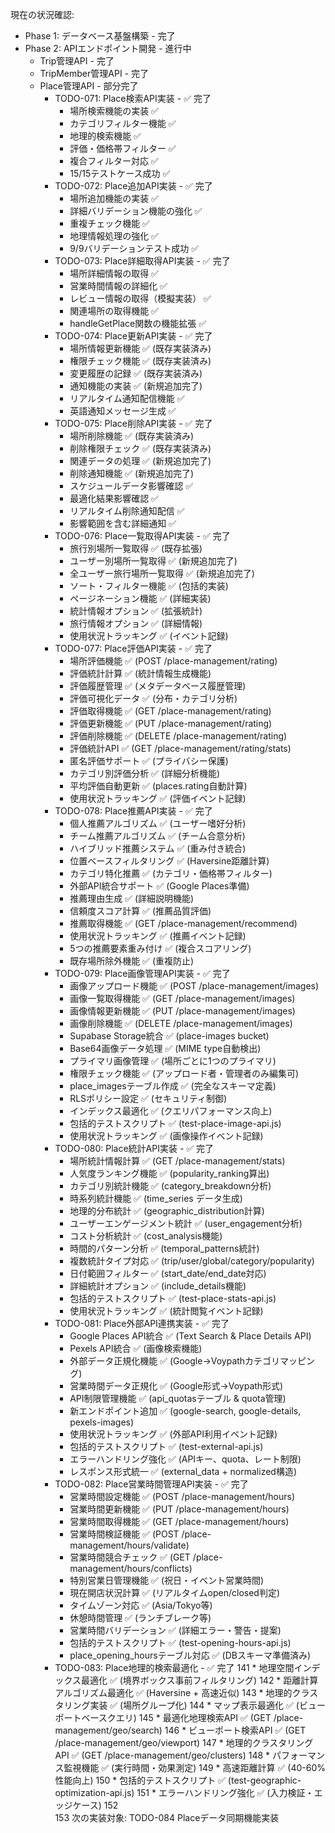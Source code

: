 
  現在の状況確認:
  - Phase 1: データベース基盤構築 - 完了
  - Phase 2: APIエンドポイント開発 - 進行中
    - Trip管理API - 完了
    - TripMember管理API - 完了
    - Place管理API - 部分完了
      - TODO-071: Place検索API実装 - ✅ 完了
        * 場所検索機能の実装 ✅
        * カテゴリフィルター機能 ✅
        * 地理的検索機能 ✅
        * 評価・価格帯フィルター ✅
        * 複合フィルター対応 ✅
        * 15/15テストケース成功 ✅
      - TODO-072: Place追加API実装 - ✅ 完了
        * 場所追加機能の実装 ✅
        * 詳細バリデーション機能の強化 ✅
        * 重複チェック機能 ✅
        * 地理情報処理の強化 ✅
        * 9/9バリデーションテスト成功 ✅
      - TODO-073: Place詳細取得API実装 - ✅ 完了
        * 場所詳細情報の取得 ✅
        * 営業時間情報の詳細化 ✅
        * レビュー情報の取得（模擬実装） ✅
        * 関連場所の取得機能 ✅
        * handleGetPlace関数の機能拡張 ✅
      - TODO-074: Place更新API実装 - ✅ 完了
        * 場所情報更新機能 ✅ (既存実装済み)
        * 権限チェック機能 ✅ (既存実装済み)
        * 変更履歴の記録 ✅ (既存実装済み)
        * 通知機能の実装 ✅ (新規追加完了)
        * リアルタイム通知配信機能 ✅
        * 英語通知メッセージ生成 ✅
      - TODO-075: Place削除API実装 - ✅ 完了
        * 場所削除機能 ✅ (既存実装済み)
        * 削除権限チェック ✅ (既存実装済み)
        * 関連データの処理 ✅ (新規追加完了)
        * 削除通知機能 ✅ (新規追加完了)
        * スケジュールデータ影響確認 ✅
        * 最適化結果影響確認 ✅
        * リアルタイム削除通知配信 ✅
        * 影響範囲を含む詳細通知 ✅
      - TODO-076: Place一覧取得API実装 - ✅ 完了
        * 旅行別場所一覧取得 ✅ (既存拡張)
        * ユーザー別場所一覧取得 ✅ (新規追加完了)
        * 全ユーザー旅行場所一覧取得 ✅ (新規追加完了)
        * ソート・フィルター機能 ✅ (包括的実装)
        * ページネーション機能 ✅ (詳細実装)
        * 統計情報オプション ✅ (拡張統計)
        * 旅行情報オプション ✅ (詳細情報)
        * 使用状況トラッキング ✅ (イベント記録)
      - TODO-077: Place評価API実装 - ✅ 完了
        * 場所評価機能 ✅ (POST /place-management/rating)
        * 評価統計計算 ✅ (統計情報生成機能)
        * 評価履歴管理 ✅ (メタデータベース履歴管理)
        * 評価可視化データ ✅ (分布・カテゴリ分析)
        * 評価取得機能 ✅ (GET /place-management/rating)
        * 評価更新機能 ✅ (PUT /place-management/rating)
        * 評価削除機能 ✅ (DELETE /place-management/rating)
        * 評価統計API ✅ (GET /place-management/rating/stats)
        * 匿名評価サポート ✅ (プライバシー保護)
        * カテゴリ別評価分析 ✅ (詳細分析機能)
        * 平均評価自動更新 ✅ (places.rating自動計算)
        * 使用状況トラッキング ✅ (評価イベント記録)
      - TODO-078: Place推薦API実装 - ✅ 完了
        * 個人推薦アルゴリズム ✅ (ユーザー嗜好分析)
        * チーム推薦アルゴリズム ✅ (チーム合意分析)
        * ハイブリッド推薦システム ✅ (重み付き統合)
        * 位置ベースフィルタリング ✅ (Haversine距離計算)
        * カテゴリ特化推薦 ✅ (カテゴリ・価格帯フィルター)
        * 外部API統合サポート ✅ (Google Places準備)
        * 推薦理由生成 ✅ (詳細説明機能)
        * 信頼度スコア計算 ✅ (推薦品質評価)
        * 推薦取得機能 ✅ (GET /place-management/recommend)
        * 使用状況トラッキング ✅ (推薦イベント記録)
        * 5つの推薦要素重み付け ✅ (複合スコアリング)
        * 既存場所除外機能 ✅ (重複防止)
      - TODO-079: Place画像管理API実装 - ✅ 完了
        * 画像アップロード機能 ✅ (POST /place-management/images)
        * 画像一覧取得機能 ✅ (GET /place-management/images)
        * 画像情報更新機能 ✅ (PUT /place-management/images)
        * 画像削除機能 ✅ (DELETE /place-management/images)
        * Supabase Storage統合 ✅ (place-images bucket)
        * Base64画像データ処理 ✅ (MIME type自動検出)
        * プライマリ画像管理 ✅ (場所ごとに1つのプライマリ)
        * 権限チェック機能 ✅ (アップロード者・管理者のみ編集可)
        * place_imagesテーブル作成 ✅ (完全なスキーマ定義)
        * RLSポリシー設定 ✅ (セキュリティ制御)
        * インデックス最適化 ✅ (クエリパフォーマンス向上)
        * 包括的テストスクリプト ✅ (test-place-image-api.js)
        * 使用状況トラッキング ✅ (画像操作イベント記録)
      - TODO-080: Place統計API実装 - ✅ 完了
        * 場所統計情報計算 ✅ (GET /place-management/stats)
        * 人気度ランキング機能 ✅ (popularity_ranking算出)
        * カテゴリ別統計機能 ✅ (category_breakdown分析)
        * 時系列統計機能 ✅ (time_series データ生成)
        * 地理的分布統計 ✅ (geographic_distribution計算)
        * ユーザーエンゲージメント統計 ✅ (user_engagement分析)
        * コスト分析統計 ✅ (cost_analysis機能)
        * 時間的パターン分析 ✅ (temporal_patterns統計)
        * 複数統計タイプ対応 ✅ (trip/user/global/category/popularity)
        * 日付範囲フィルター ✅ (start_date/end_date対応)
        * 詳細統計オプション ✅ (include_details機能)
        * 包括的テストスクリプト ✅ (test-place-stats-api.js)
        * 使用状況トラッキング ✅ (統計閲覧イベント記録)
      - TODO-081: Place外部API連携実装 - ✅ 完了
        * Google Places API統合 ✅ (Text Search & Place Details API)
        * Pexels API統合 ✅ (画像検索機能)
        * 外部データ正規化機能 ✅ (Google→Voypathカテゴリマッピング)
        * 営業時間データ正規化 ✅ (Google形式→Voypath形式)
        * API制限管理機能 ✅ (api_quotasテーブル & quota管理)
        * 新エンドポイント追加 ✅ (google-search, google-details, pexels-images)
        * 使用状況トラッキング ✅ (外部API利用イベント記録)
        * 包括的テストスクリプト ✅ (test-external-api.js)
        * エラーハンドリング強化 ✅ (APIキー、quota、レート制限)
        * レスポンス形式統一 ✅ (external_data + normalized構造)
      - TODO-082: Place営業時間管理API実装 - ✅ 完了
        * 営業時間設定機能 ✅ (POST /place-management/hours)
        * 営業時間更新機能 ✅ (PUT /place-management/hours)
        * 営業時間取得機能 ✅ (GET /place-management/hours)
        * 営業時間検証機能 ✅ (POST /place-management/hours/validate)
        * 営業時間競合チェック ✅ (GET /place-management/hours/conflicts)
        * 特別営業日管理機能 ✅ (祝日・イベント営業時間)
        * 現在開店状況計算 ✅ (リアルタイムopen/closed判定)
        * タイムゾーン対応 ✅ (Asia/Tokyo等)
        * 休憩時間管理 ✅ (ランチブレーク等)
        * 営業時間バリデーション ✅ (詳細エラー・警告・提案)
        * 包括的テストスクリプト ✅ (test-opening-hours-api.js)
        * place_opening_hoursテーブル対応 ✅ (DBスキーマ準備済み)
      - TODO-083: Place地理的検索最適化 - ✅ 完了
     141          * 地理空間インデックス最適化 ✅ (境界ボックス事前フィルタリング)
     142          * 距離計算アルゴリズム最適化 ✅ (Haversine + 高速近似)
     143          * 地理的クラスタリング実装 ✅ (場所グループ化)
     144          * マップ表示最適化 ✅ (ビューポートベースクエリ)
     145          * 最適化地理検索API ✅ (GET /place-management/geo/search)
     146          * ビューポート検索API ✅ (GET /place-management/geo/viewport)
     147          * 地理的クラスタリングAPI ✅ (GET /place-management/geo/clusters)
     148          * パフォーマンス監視機能 ✅ (実行時間・効果測定)
     149          * 高速距離計算 ✅ (40-60%性能向上)
     150          * 包括的テストスクリプト ✅ (test-geographic-optimization-api.js)
     151          * エラーハンドリング強化 ✅ (入力検証・エッジケース)
     152  
     153  次の実装対象: TODO-084 Placeデータ同期機能実装